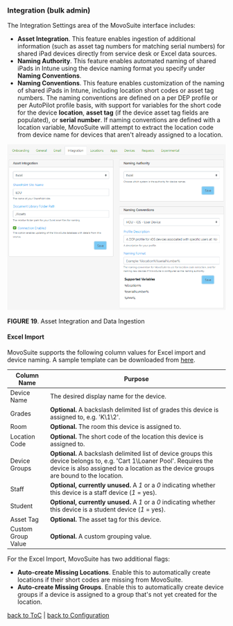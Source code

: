 ### Integration (bulk admin)<!-- omit in toc -->

The Integration Settings area of the MovoSuite interface includes:

- **Asset Integration**. This feature enables ingestion of additional information (such as asset tag numbers for matching serial numbers) for shared iPad devices directly from service desk or Excel data sources.  
- **Naming Authority**. This feature enables automated naming of shared iPads in Intune using the device naming format you specify under **Naming Conventions**.
- **Naming Conventions**. This feature enables customization of the naming of shared iPads in Intune, including location short codes or asset tag numbers. The naming conventions are defined on a per DEP profile or per AutoPilot profile basis, with support for variables for the short code for the device **location**, **asset tag** (if the device asset tag fields are populated), or **serial number**. If naming conventions are defined with a location variable, MovoSuite will attempt to extract the location code from device name for devices that aren't already assigned to a location.

![019](../images/cfg_int_all.png)

**FIGURE 19**. Asset Integration and Data Ingestion

#### Excel Import<!-- omit in toc -->

MovoSuite supports the following column values for Excel import and device naming. A sample template can be downloaded from [here](https://github.com/lumagateinc/MovoSuite/blob/master/samples/AssetsForImport.xlsx).

| Column Name    | Purpose       |
|---------------------------|-----------------------------------|
| Device Name    | The desired display name for the device. |
| Grades     | **Optional.** A backslash delimited list of grades this device is assigned to, e.g. 'K\1\2'. |
| Room      | **Optional.** The room this device is assigned to. |
| Location Code    | **Optional.** The short code of the location this device is assigned to. |
| Device Groups    | **Optional.** A backslash delimited list of device groups this device belongs to, e.g. 'Cart 1\Loaner Pool'. Requires the device is also assigned to a location as the device groups are bound to the location. |
| Staff      | **Optional, currently unused.** A *1* or a *0* indicating whether this device is a staff device (*1* = yes). |
| Student     | **Optional, currently unused.** A *1* or a *0* indicating whether this device is a student device (*1* = yes). |
| Asset Tag     | **Optional.** The asset tag for this device. |
| Custom Group Value        | **Optional.** A custom grouping value. |

For the Excel Import, MovoSuite has two additional flags:

- **Auto-create Missing Locations**. Enable this to automatically create locations if their short codes are missing from MovoSuite.
- **Auto-create Missing Groups**. Enable this to automatically create device groups if a device is assigned to a group that's not yet created for the location.

[back to ToC](../README.md) \| [back to Configuration](./README.md)

